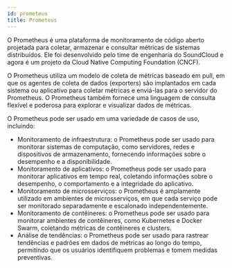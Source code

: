 ```yaml
---
id: prometeus
title: Prometeus
---
```


O Prometheus é uma plataforma de monitoramento de código aberto projetada para coletar, armazenar e consultar métricas de sistemas distribuídos. Ele foi desenvolvido pelo time de engenharia do SoundCloud e agora é um projeto da Cloud Native Computing Foundation (CNCF).

O Prometheus utiliza um modelo de coleta de métricas baseado em pull, em que os agentes de coleta de dados (exporters) são implantados em cada sistema ou aplicativo para coletar métricas e enviá-las para o servidor do Prometheus. O Prometheus também fornece uma linguagem de consulta flexível e poderosa para explorar e visualizar dados de métricas.

O Prometheus pode ser usado em uma variedade de casos de uso, incluindo:

- Monitoramento de infraestrutura: o Prometheus pode ser usado para monitorar sistemas de computação, como servidores, redes e dispositivos de armazenamento, fornecendo informações sobre o desempenho e a disponibilidade.
- Monitoramento de aplicativos: o Prometheus pode ser usado para monitorar aplicativos em tempo real, coletando informações sobre o desempenho, o comportamento e a integridade do aplicativo.
- Monitoramento de microsserviços: o Prometheus é amplamente utilizado em ambientes de microsserviços, em que cada serviço pode ser monitorado separadamente e escalonado independentemente.
- Monitoramento de contêineres: o Prometheus pode ser usado para monitorar ambientes de contêineres, como Kubernetes e Docker Swarm, coletando métricas de contêineres e clusters.
- Análise de tendências: o Prometheus pode ser usado para rastrear tendências e padrões em dados de métricas ao longo do tempo, permitindo que os usuários identifiquem problemas e tomem medidas preventivas.